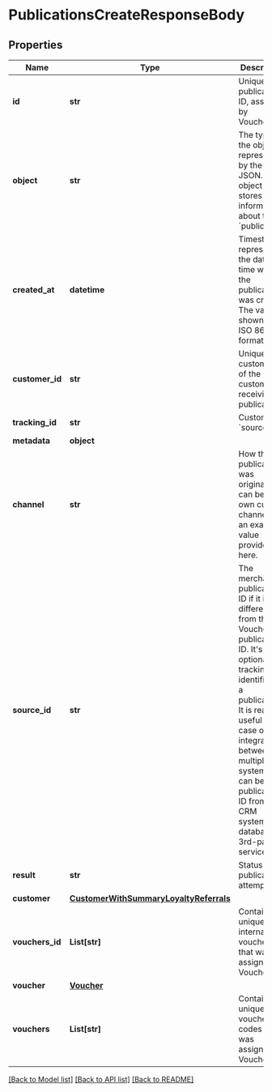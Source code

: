 # PublicationsCreateResponseBody


## Properties
Name | Type | Description | Notes
------------ | ------------- | ------------- | -------------
**id** | **str** | Unique publication ID, assigned by Voucherify. | [optional] 
**object** | **str** | The type of the object represented by the JSON. This object stores information about the &#x60;publication&#x60;. | [optional] [default to 'publication']
**created_at** | **datetime** | Timestamp representing the date and time when the publication was created. The value is shown in the ISO 8601 format. | [optional] 
**customer_id** | **str** | Unique customer ID of the customer receiving the publication. | [optional] 
**tracking_id** | **str** | Customer&#39;s &#x60;source_id&#x60;. | [optional] 
**metadata** | **object** |  | [optional] 
**channel** | **str** | How the publication was originated. It can be your own custom channel or an example value provided here. | [optional] [default to 'API']
**source_id** | **str** | The merchant&#39;s publication ID if it is different from the Voucherify publication ID. It&#39;s an optional tracking identifier of a publication. It is really useful in case of an integration between multiple systems. It can be a publication ID from a CRM system, database or 3rd-party service.  | [optional] 
**result** | **str** | Status of the publication attempt. | [optional] [default to 'SUCCESS']
**customer** | [**CustomerWithSummaryLoyaltyReferrals**](CustomerWithSummaryLoyaltyReferrals.md) |  | [optional] 
**vouchers_id** | **List[str]** | Contains the unique internal voucher ID that was assigned by Voucherify. | [optional] 
**voucher** | [**Voucher**](Voucher.md) |  | [optional] 
**vouchers** | **List[str]** | Contains the unique voucher codes that was assigned by Voucherify. | [optional] 

[[Back to Model list]](../README.md#documentation-for-models) [[Back to API list]](../README.md#documentation-for-api-endpoints) [[Back to README]](../README.md)


